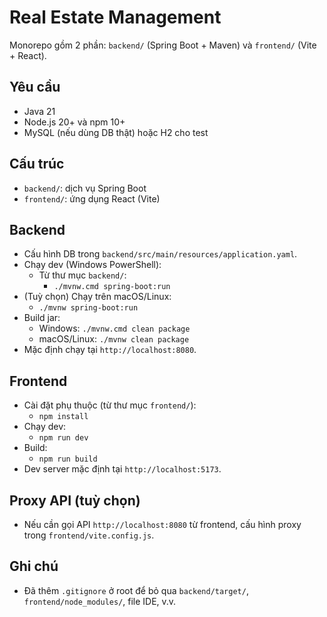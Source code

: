 # Real Estate Management

Monorepo gồm 2 phần: `backend/` (Spring Boot + Maven) và `frontend/` (Vite + React).

## Yêu cầu

- Java 21
- Node.js 20+ và npm 10+
- MySQL (nếu dùng DB thật) hoặc H2 cho test

## Cấu trúc

- `backend/`: dịch vụ Spring Boot
- `frontend/`: ứng dụng React (Vite)

## Backend

- Cấu hình DB trong `backend/src/main/resources/application.yaml`.
- Chạy dev (Windows PowerShell):
  - Từ thư mục `backend/`:
    - `./mvnw.cmd spring-boot:run`
- (Tuỳ chọn) Chạy trên macOS/Linux:
  - `./mvnw spring-boot:run`
- Build jar:
  - Windows: `./mvnw.cmd clean package`
  - macOS/Linux: `./mvnw clean package`
- Mặc định chạy tại `http://localhost:8080`.

## Frontend

- Cài đặt phụ thuộc (từ thư mục `frontend/`):
  - `npm install`
- Chạy dev:
  - `npm run dev`
- Build:
  - `npm run build`
- Dev server mặc định tại `http://localhost:5173`.

## Proxy API (tuỳ chọn)

- Nếu cần gọi API `http://localhost:8080` từ frontend, cấu hình proxy trong `frontend/vite.config.js`.

## Ghi chú

- Đã thêm `.gitignore` ở root để bỏ qua `backend/target/`, `frontend/node_modules/`, file IDE, v.v.
